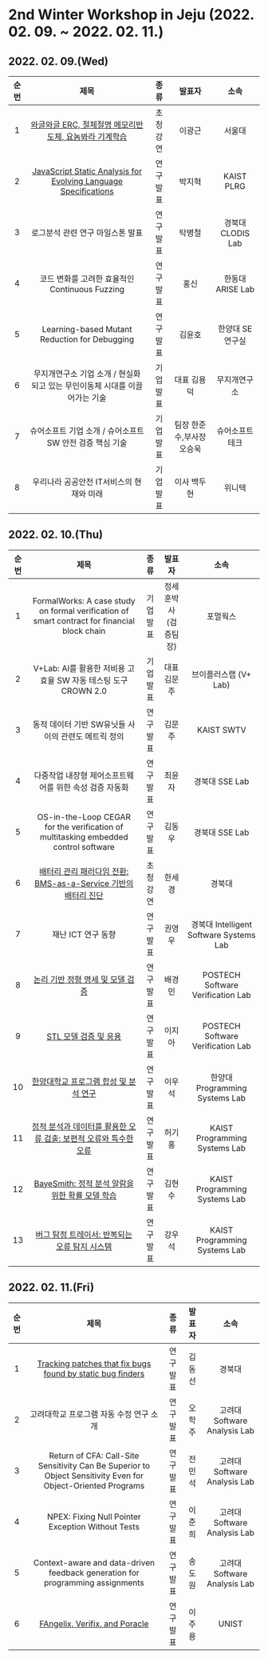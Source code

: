 # 2nd Winter Workshop in Jeju  (2022. 02. 09. ~ 2022. 02. 11.)

## 2022. 02. 09.(Wed)
|순번|제목|종류|발표자|소속|
|:----:|:----------------------------------------------------------:|:------------:|:----------------------------------:|:---------------------------------------:|
|1|[와글와글 ERC, 절체절명 메모리반도체, 요놈봐라 기계학습](https://github.com/staar2021/staar2021.github.io/files/8551884/2._.pdf)|초청강연|이광근|서울대|
|2|[JavaScript Static Analysis for Evolving Language Specifications](https://github.com/staar2021/staar2021.github.io/files/8552166/erc22-workshop_jhpark_github.pdf)|연구발표|박지혁|KAIST PLRG|
|3|로그분석 관련 연구 마일스톤 발표|연구발표|탁병철|경북대 CLODIS Lab|
|4|코드 변화를 고려한 효율적인 Continuous Fuzzing|연구발표|홍신|한동대 ARISE Lab|
|5|Learning-based Mutant Reduction for Debugging|연구발표|김윤호|한양대 SE 연구실|
|6|무지개연구소 기업 소개 / 현실화 되고 있는 무인이동체 시대를 이끌어가는 기술|기업발표|대표 김용덕|무지개연구소|
|7|슈어소프트 기업 소개 / 슈어소프트 SW 안전 검증 핵심 기술|기업발표|팀장 한준수,부사장 오승욱|슈어소프트테크|
|8|우리나라 공공안전 IT서비스의 현재와 미래|기업발표|이사 백두현|위니텍|

## 2022. 02. 10.(Thu)
|순번|제목|종류|발표자|소속|
|:----:|:----------------------------------------------------------:|:------------:|:----------------------------------:|:---------------------------------------:|
|1|FormalWorks: A case  study on formal verification of smart contract for financial block chain|기업발표|정세훈박사<br/>(검증팀장)|포멀웍스|
|2|V+Lab: AI를 활용한 저비용 고효율  SW 자동 테스팅 도구 CROWN 2.0|기업발표|대표 김문주|브이플러스랩 (V+ Lab)|
|3|동적 데이터 기반 SW유닛들 사이의 관련도 메트릭 정의|연구발표|김문주|KAIST SWTV|
|4|다중작업 내장형 제어소프트웨어를 위한 속성 검증 자동화|연구발표|최윤자|경북대 SSE Lab|
|5|OS-in-the-Loop CEGAR for the verification of multitasking  embedded control software|연구발표|김동우|경북대 SSE Lab|
|6|[배터리 관리 패러다임 전환: BMS-as-a-Service 기반의 배터리 진단](https://github.com/staar2021/staar2021.github.io/files/8551888/default.pdf)|초청강연|한세경|경북대|
|7|재난 ICT 연구 동향|연구발표|권영우|경북대 Intelligent Software Systems Lab|
|8|[논리 기반 정형 명세 및 모델 검증](https://github.com/staar2021/staar2021.github.io/files/8536037/erc-2022-winter.pdf)|연구발표|배경민|POSTECH Software Verification Lab|
|9|[STL 모델 검증 및 응용](https://github.com/staar2021/staar2021.github.io/files/8535908/STL.pdf)|연구발표|이지아|POSTECH Software Verification Lab|
|10|[한양대학교 프로그램 합성 및 분석 연구](https://github.com/staar2021/staar2021.github.io/files/8536216/ercsw_20220210.pdf)|연구발표|이우석|한양대 Programming Systems Lab|
|11|[정적 분석과 데이터를 활용한 오류 검출: 보편적 오류와 특수한 오류](https://github.com/staar2021/staar2021.github.io/files/8536043/default.pdf)|연구발표|허기홍|KAIST Programming Systems Lab|
|12|[BayeSmith: 정적 분석 알람을 위한 확률 모델 학습](https://github.com/staar2021/staar2021.github.io/files/8536045/default.pdf)|연구발표|김현수|KAIST Programming Systems Lab|
|13|[버그 탐정 트레이서: 반복되는 오류 탐지 시스템](https://github.com/staar2021/staar2021.github.io/files/8536046/default.pdf)|연구발표|강우석| KAIST Programming Systems Lab|

## 2022. 02. 11.(Fri)
|순번|제목|종류|발표자|소속|
|:----:|:----------------------------------------------------------:|:------------:|:----------------------------------:|:---------------------------------------:|
|1|[Tracking patches that fix bugs found by static bug finders](https://github.com/staar2021/staar2021.github.io/files/8580226/STAAR.2022.Workshop.pdf)|연구발표|김동선|경북대|
|2|고려대학교 프로그램 자동 수정 연구 소개|연구발표|오학주|고려대 Software Analysis Lab|
|3|Return of CFA: Call-Site Sensitivity Can Be Superior to Object  Sensitivity Even for Object-Oriented Programs|연구발표|전민석|고려대 Software Analysis Lab|
|4|NPEX: Fixing Null Pointer Exception Without Tests|연구발표|이준희|고려대 Software Analysis Lab|
|5|Context-aware and data-driven feedback generation for programming assignments|연구발표|송도원|고려대 Software Analysis Lab|
|6|[FAngelix, Verifix, and Poracle](https://github.com/staar2021/staar2021.github.io/files/8536042/ERC-.-2022.-2.pdf)|연구발표|이주용|UNIST|
